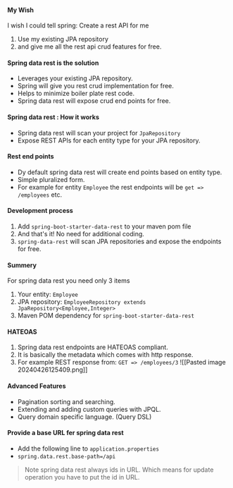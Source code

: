#### My Wish
I wish I could tell spring: Create a rest API for me 
1. Use my existing JPA repository
2. and give me all the rest api crud features for free.
#### Spring data rest is the solution
- Leverages your existing JPA repository.
- Spring will give you rest crud implementation for free.
- Helps to minimize boiler plate rest code.
- Spring data rest will expose crud end points for free.
#### Spring data rest : How it works
- Spring data rest will scan your project for `JpaRepository`
- Expose REST APIs for each entity type for your JPA repository.
#### Rest end points
- Dy default spring data rest will create end points based on entity type.
- Simple pluralized form.
- For example for entity `Employee` the rest endpoints will be `get => /employees` etc.
#### Development process
1. Add `spring-boot-starter-data-rest` to your maven pom file
2. And that's it! No need for additional coding.
3. `spring-data-rest` will scan JPA repositories and expose the endpoints for free.

#### Summery
For spring data rest you need only 3 items
1. Your entity: `Employee`
2. JPA repository: `EmployeeRepository extends JpaRepository<Employee,Integer>`
3. Maven POM dependency for `spring-boot-starter-data-rest`
#### HATEOAS
1. Spring data rest endpoints are HATEOAS compliant.
2. It is basically the metadata which comes with http response.
3. For example REST response from: `GET => /employees/3`
![[Pasted image 20240426125409.png]]
#### Advanced Features
- Pagination sorting and searching.
- Extending and adding custom queries with JPQL.
- Query domain specific language. (Query DSL)
#### Provide a base URL fer spring data rest
- Add the following line to `application.properties`
- `spring.data.rest.base-path=/api`
> Note spring data rest always ids in URL. Which means for update operation you have to put the id in URL.
> 
